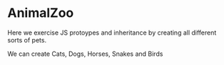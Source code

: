 # AnimalZoo

Here we exercise JS protoypes and inheritance by creating all different sorts of pets.

We can create Cats, Dogs, Horses, Snakes and Birds
